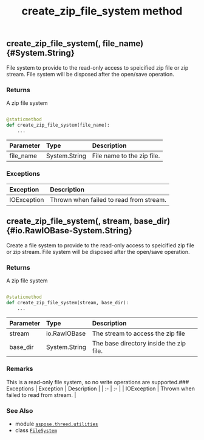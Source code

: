 ﻿---
title: create_zip_file_system method
second_title: Aspose.3D for Python via .NET API References
description: 
type: docs
weight: 40
url: /python-net/aspose.threed.utilities/filesystem/create_zip_file_system/
is_root: false
---

## create_zip_file_system(, file_name) {#System.String}

File system to provide to the read-only access to speicified zip file or zip stream.
File system will be disposed after the open/save operation.


### Returns 


A zip file system


```python

@staticmethod
def create_zip_file_system(file_name):
    ...
```


| Parameter | Type | Description |
| :- | :- | :- |
| file_name | System.String | File name to the zip file. |
### Exceptions
| Exception | Description |
| :- | :- |
| IOException | Thrown when failed to read from stream. |




## create_zip_file_system(, stream, base_dir) {#io.RawIOBase-System.String}

Create a file system to provide to the read-only access to speicified zip file or zip stream.
File system will be disposed after the open/save operation.


### Returns 


A zip file system


```python

@staticmethod
def create_zip_file_system(stream, base_dir):
    ...
```


| Parameter | Type | Description |
| :- | :- | :- |
| stream | io.RawIOBase | The stream to access the zip file |
| base_dir | System.String | The base directory inside the zip file. |
### Remarks

This is a read-only file system, so no write operations are supported.### Exceptions
| Exception | Description |
| :- | :- |
| IOException | Thrown when failed to read from stream. |





### See Also
* module [`aspose.threed.utilities`](../../)
* class [`FileSystem`](/3d/python-net/aspose.threed.utilities/filesystem)
